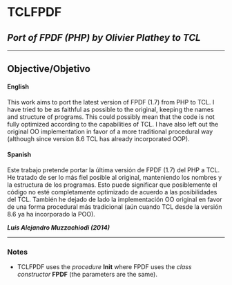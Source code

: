# **TCLFPDF** #
## *Port of FPDF (PHP) by Olivier Plathey to TCL* ##

----------


## Objective/Objetivo ##

#### English #####

This work aims to port the latest version of FPDF (1.7) from PHP to TCL.
I have tried to be as faithful as possible to the original, keeping the names and structure of programs.
This could possibly mean that the code is not fully optimized according to the capabilities of TCL.
I have also left out the original OO implementation in favor of a more traditional procedural way (although since version 8.6 TCL has already incorporated OOP).

#### Spanish ####

Este trabajo pretende portar la última versión de FPDF (1.7) del PHP a TCL. 
He tratado de ser lo más fiel posible al original, manteniendo los nombres y la estructura de los programas.
Esto puede significar que posiblemente el código no esté completamente optimizado de acuerdo a las posibilidades del TCL.
También he dejado de lado la implementación OO original en favor de una forma procedural más tradicional (aún cuando TCL desde la versión 8.6 ya ha incorporado la POO).

__*Luis Alejandro Muzzachiodi (2014)*__


----------
### Notes ###
- TCLFPDF uses the *procedure* **Init** where FPDF uses the *class constructor* **FPDF** (the parameters are the same).